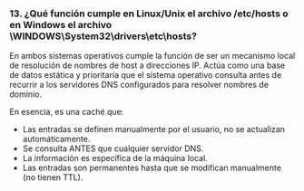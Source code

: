 ### 13. ¿Qué función cumple en Linux/Unix el archivo /etc/hosts o en Windows el archivo \WINDOWS\System32\drivers\etc\hosts?

En ambos sistemas operativos cumple la función de ser un mecanismo local de resolución de nombres de host a direcciones IP. Actúa como una base de datos estática y prioritaria que el sistema operativo consulta antes de recurrir a los servidores DNS configurados para resolver nombres de dominio.

En esencia, es una caché que:

- Las entradas se definen manualmente por el usuario, no se actualizan automáticamente.
- Se consulta ANTES que cualquier servidor DNS.
- La información es específica de la máquina local.
- Las entradas son permanentes hasta que se modifican manualmente (no tienen TTL).